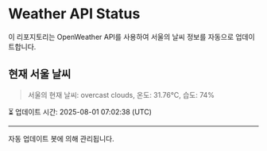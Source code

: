 
# Weather API Status

이 리포지토리는 OpenWeather API를 사용하여 서울의 날씨 정보를 자동으로 업데이트합니다.

## 현재 서울 날씨
> 서울의 현재 날씨: overcast clouds, 온도: 31.76°C, 습도: 74%

⏳ 업데이트 시간: 2025-08-01 07:02:38 (UTC)

---
자동 업데이트 봇에 의해 관리됩니다.
